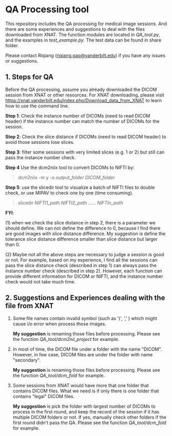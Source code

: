 # QA Processing tool
This repository includes the QA processing for medical image sessions. And there are some experiences and suggestions to deal with the files downloaded from XNAT. The function modules are located in *QA_tool.py*, and the examples in *test_example.py*. The test data can be found in share folder. 

Please contact Riqiang (riqiang.gao@vanderbilt.edu) if you have any issues or suggestions. 

## 1. Steps for QA

Before the QA processing, assume you already downloaded the DICOM session from XNAT or other resources. For XNAT downloading, please visit https://xnat.vanderbilt.edu/index.php/Download_data_from_XNAT to learn how to use the command line. 

**Step 1**: Check the instance number of DICOMs (need to read DICOM header) if the instance number can match the number of DICOMs for the session. 

**Step 2**: Check the slice distance if DICOMs (need to read DICOM header) to avoid those sessions lose slices. 

**Step 3**: filter some sessions with very limited slices (e.g. 1 or 2) but still can pass the instance number check. 

**Step 4** Use the dcm2niix tool to convert DICOMs to NIFTI by:

> dcm2niix -m y -o *output_folder* *DICOM_folder*

**Step 5**: use the slicedir tool to visualize a batch of NIFTI files to double check, or use MIPAV to check one by one (time consuming). 

> slicedir *NIFTI1_path* *NIFTI2_path* …… *NIFTIn_path*

**FYI**: 

(1) when we check the slice distance in step 2, there is a parameter <slice distance difference> we should define. We can not define the difference to 0, because I find there are good images with slice distance difference. My suggestion is define the tolerance slice distance difference smaller than slice distance but larger than 0. 

(2) Maybe not all the above steps are necessary to judge a session is good or not. For example, based on my experience, I find all the sessions can pass the slice distance check (described in step 1) can always pass the instance number check (described in step 2). However, each function can provide different information for DICOM or NIFTI, and the instance number check would not take much time. 

## 2. Suggestions and Experiences dealing with the file from XNAT

1. Some file names contain  invalid symbol (such as ')', ',' ) which might cause i/o error when process those images. 

   **My suggestion** is renaming those files before processing. Please see the function  *QA_tool/dcm2nii_project*  for example. 

2. In most of time, the DICOM file under a folder with the name "DICOM". However, in few case, DICOM files are under the folder with name "secondary". 

   **My suggestion** is renaming those files before processing. Please see the function  *QA_tool/dcm_fold*  for example.   

3. Some sessions from XNAT would have more that one folder that contains DICOM files. What we need is if only there is one folder that contains "legal" DICOM files. 

   **My suggestion** is pick the folder with largest number of DICOMs to process in the first round, and keep the record of the session if it has multiple DICOM folders or not. If yes, manually check other folders if the first round didn't pass the QA. Please see  the function  *QA_tool/dcm_fold*  for example.   

    

